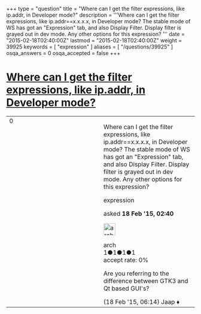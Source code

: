 +++
type = "question"
title = "Where can I get the filter expressions, like ip.addr, in Developer mode?"
description = '''Where can I get the filter expressions, like ip.addr==x.x.x.x, in Developer mode? The stable mode of WS has got an &quot;Expression&quot; tab, and also Display Filter. Display filter is grayed out in dev mode. Any other options for this expression? '''
date = "2015-02-18T02:40:00Z"
lastmod = "2015-02-18T02:40:00Z"
weight = 39925
keywords = [ "expression" ]
aliases = [ "/questions/39925" ]
osqa_answers = 0
osqa_accepted = false
+++

<div class="headNormal">

# [Where can I get the filter expressions, like ip.addr, in Developer mode?](/questions/39925/where-can-i-get-the-filter-expressions-like-ipaddr-in-developer-mode)

</div>

<div id="main-body">

<div id="askform">

<table id="question-table" style="width:100%;"><colgroup><col style="width: 50%" /><col style="width: 50%" /></colgroup><tbody><tr class="odd"><td style="width: 30px; vertical-align: top"><div class="vote-buttons"><div id="post-39925-score" class="post-score" title="current number of votes">0</div><div id="favorite-count" class="favorite-count"></div></div></td><td><div id="item-right"><div class="question-body"><p>Where can I get the filter expressions, like ip.addr==x.x.x.x, in Developer mode? The stable mode of WS has got an "Expression" tab, and also Display Filter. Display filter is grayed out in dev mode. Any other options for this expression?</p></div><div id="question-tags" class="tags-container tags">expression</div><div id="question-controls" class="post-controls"></div><div class="post-update-info-container"><div class="post-update-info post-update-info-user"><p>asked <strong>18 Feb '15, 02:40</strong></p><img src="https://secure.gravatar.com/avatar/dcc9c865113e1204e6aef63668fbc376?s=32&amp;d=identicon&amp;r=g" class="gravatar" width="32" height="32" alt="arch&#39;s gravatar image" /><p>arch<br />
<span class="score" title="1 reputation points">1</span><span title="1 badges"><span class="badge1">●</span><span class="badgecount">1</span></span><span title="1 badges"><span class="silver">●</span><span class="badgecount">1</span></span><span title="1 badges"><span class="bronze">●</span><span class="badgecount">1</span></span><br />
<span class="accept_rate" title="Rate of the user&#39;s accepted answers">accept rate:</span> <span title="arch has no accepted answers">0%</span></p></div></div><div id="comments-container-39925" class="comments-container"><span id="39929"></span><div id="comment-39929" class="comment"><div id="post-39929-score" class="comment-score"></div><div class="comment-text"><p>Are you referring to the difference between GTK3 and Qt based GUI's?</p></div><div id="comment-39929-info" class="comment-info"><span class="comment-age">(18 Feb '15, 06:14)</span> Jaap ♦</div></div></div><div id="comment-tools-39925" class="comment-tools"></div><div class="clear"></div><div id="comment-39925-form-container" class="comment-form-container"></div><div class="clear"></div></div></td></tr></tbody></table>

</div>

</div>

